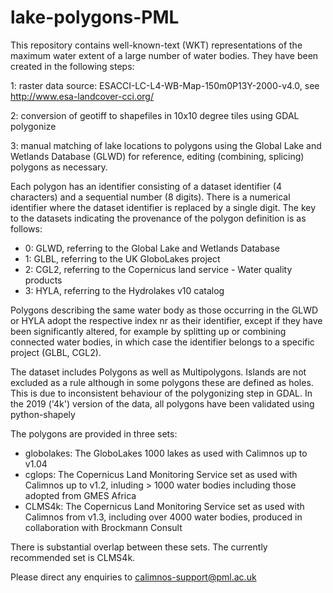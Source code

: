 # lake-polygons-PML

This repository contains well-known-text (WKT) representations of the maximum water extent of a large number of water bodies. They have been created in the following steps:

1: raster data source: ESACCI-LC-L4-WB-Map-150m0P13Y-2000-v4.0, see http://www.esa-landcover-cci.org/

2: conversion of geotiff to shapefiles in 10x10 degree tiles using GDAL polygonize

3: manual matching of lake locations to polygons using the Global Lake and Wetlands Database (GLWD) for reference, editing (combining, splicing) polygons as necessary.

Each polygon has an identifier consisting of a dataset identifier (4 characters) and a sequential number (8 digits).
There is a numerical identifier where the dataset identifier is replaced by a single digit. The key to the datasets indicating the provenance of the polygon definition is as follows:

- 0: GLWD, referring to the Global Lake and Wetlands Database 
- 1: GLBL, referring to the UK GloboLakes project
- 2: CGL2, referring to the Copernicus land service - Water quality products
- 3: HYLA, referring to the Hydrolakes v10 catalog

Polygons describing the same water body as those occurring in the GLWD or HYLA adopt the respective index nr as their identifier, except if they have been significantly altered, for example by splitting up or combining connected water bodies, in which case the identifier belongs to a specific project (GLBL, CGL2). 

The dataset includes Polygons as well as Multipolygons. Islands are not excluded as a rule although in some polygons these are defined as holes. This is due to inconsistent behaviour of the polygonizing step in GDAL. In the 2019 ('4k') version of the data, all polygons have been validated using python-shapely

The polygons are provided in three sets:
- globolakes: The GloboLakes 1000 lakes as used with Calimnos up to v1.04
- cglops: The Copernicus Land Monitoring Service set as used with Calimnos up to v1.2, inluding > 1000 water bodies including those adopted from GMES Africa
- CLMS4k: The Copernicus Land Monitoring Service set as used with Calimnos from v1.3, including over 4000 water bodies, produced in collaboration with Brockmann Consult

There is substantial overlap between these sets. The currently recommended set is CLMS4k. 

Please direct any enquiries to calimnos-support@pml.ac.uk

